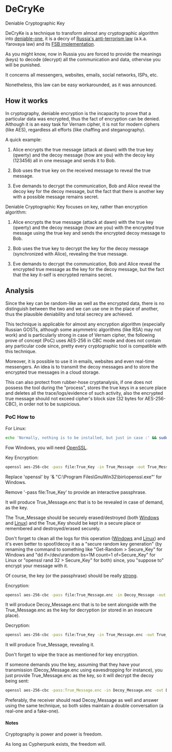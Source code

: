 # DeCryKe

Deniable Cryptographic Key

DeCryKe is a technique to transform almost any cryptographic algorithm into [deniable-one](https://en.wikipedia.org/wiki/Deniable_encryption), it is a decry of [Russia's anti-terrorism law](https://www.theguardian.com/world/2016/jun/26/russia-passes-big-brother-anti-terror-laws) (a.k.a. Yarovaya law) and its [FSB implementation](https://translate.google.com/translate?hl=en&sl=auto&tl=en&u=http%3A%2F%2Fpublication.pravo.gov.ru%2FDocument%2FView%2F0001201608120037).

As you might know, now in Russia you are forced to provide the meanings (keys) to decode (decrypt) all the communication and data, othervise you will be punished.

It concerns all messengers, websites, emails, social networks, ISPs, etc.

Nonetheless, this law can be easy workarounded, as it was announced.

## How it works

In cryptography, deniable encryption is the incapacity to prove that a particular data was encrypted, thus the fact of encryption can be denied. Although it is an easy task for Vernam cipher, it is not for modern ciphers (like AES), regardless all efforts (like chaffing and steganography).

A quick example:

1. Alice encrypts the true message (attack at dawn) with the true key (qwerty) and the decoy message (how are you) with the decoy key (123456) all in one message  and sends it to Bob.

2. Bob uses the true key on the received message to reveal the true message.

3. Eve demands to decrypt the communication, Bob and Alice reveal the decoy key for the decoy message, but the fact that there is another key with a possible message remains secret.

Deniable Cryptographic Key focuses on key, rather than encryption algorithm:

1. Alice encrypts the true message (attack at dawn) with the true key (qwerty) and the decoy message (how are you) with the encrypted true message using the true key and sends the encrypted decoy message to Bob.

2. Bob uses the true key to decrypt the key for the decoy message (synchronized with Alice), revealing the true message.

3. Eve demands to decrypt the communication, Bob and Alice reveal the encrypted true message as the key for the decoy message, but the fact that the key it-self is encrypted remains secret.

## Analysis

Since the key can be random-like as well as the encrypted data, there is no distinguish between the two and we can use one in the place of another, thus the plausible deniability and total secrecy are achieved.

This technique is applicable for almost any encryption algorithm (especially Russian GOSTs, although some asymmetric algorithms (like RSA) may not work) and is particularly strong in case of Vernam cipher, the following prove of concept (PoC) uses AES-256 in CBC mode and does not contain any particular code since, pretty every cryptographic tool is compatible with this technique.

Moreover, it is possible to use it in emails, websites and even real-time messengers. An idea is to transmit the decoy messages and to store the encrypted true messages in a cloud storage.

This can also protect from rubber-hose cryptanalysis, if one does not possess the tool during the "process", stores the true keys in a secure place and deletes all the trace/logs/evidence of such activity, also the encrypted true message should not exceed cipher's block size (32 bytes for AES-256-CBC), in order not to be suspicious.

### PoC How to

For Linux:
```bash
echo 'Normally, nothing is to be installed, but just in case :' && sudo apt-get install openssl || echo 'use an appropriate package manager or/and OpenSSL alternatives'
```

Fow Windows, you will need [OpenSSL](http://downloads.sourceforge.net/gnuwin32/openssl-0.9.8h-1-setup.exe).

Key Encryption:
```bash
openssl aes-256-cbc -pass file:True_Key -in True_Message -out True_Message.enc -nosalt
```

Replace 'openssl' by '& "C:\Program Files\GnuWin32\bin\openssl.exe"' for Windows.

Remove '-pass file:True_Key' to provide an interactive passphrase.

It will produce True_Message.enc that is to be revealed in case of demand, as the key.

The True_Message should be securely erased/destroyed (both [Windows](http://www.makeuseof.com/tag/securely-delete-files-hdd-ssd-windows/) and [Linux](http://askubuntu.com/questions/57572/how-to-delete-files-in-secure-manner)) and the True_Key should be kept in a secure place or remembered and destroyed/erased securely.

Don't forget to clean all the logs for this operation ([Windows](http://www.wikihow.com/Delete-Run-History-in-Windows) and [Linux](http://superuser.com/questions/384366/remove-a-certain-line-from-bash-history-file)) and it's even better to spoof/decoy it as a "secure random key generation" (by renaming the command to something like "Get-Random > Secure_Key" for Windows and "dd if=/dev/urandom bs=1M count=1 of=Secure_Key" for Linux or "openssl rand 32 > Secure_Key" for both) since, you "suppose to" encrypt your message with it.

Of course, the key (or the passphrase) should be really [strong](https://www.youtube.com/watch?v=IPphyjkXnPc).

Encryption:
```bash
openssl aes-256-cbc -pass file:True_Message.enc -in Decoy_Message -out Decoy_Message.enc
```

It will produce Decoy_Message.enc that is to be sent alongside with the True_Message.enc as the key for decryption (or stored in an insecure place).

Decryption:
```bash
openssl aes-256-cbc -pass file:True_Key -in True_Message.enc -out True_Message -nosalt -d
```
It will produce True_Message, revealing it.

Don't forget to wipe the trace as mentioned for key encryption.

If someone demands you the key, assuming that they have your transmission (Decoy_Message.enc using eavesdropping for instance), you just provide True_Message.enc as the key, so it will decrypt the decoy being sent:
```bash
openssl aes-256-cbc -pass:True_Message.enc -in Decoy_Message.enc -out Decoy_Message -d
```

Preferably, the receiver should read Decoy_Message as well and answer using the same technique, so both sides maintain a double conversation (a real-one and a fake-one).

#### Notes

Cryptography is power and power is freedom.

As long as Cypherpunk exists, the freedom will.

